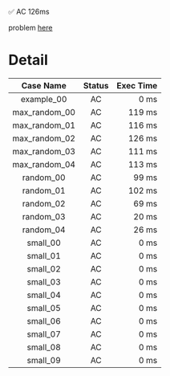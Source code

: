 ✅  AC  126ms

problem [here](https://judge.yosupo.jp/problem/point_add_range_sum)

# Detail

| Case Name | Status | Exec Time |
|:---------:|:------:|---------:|
| example_00 | AC | 0 ms |
| max_random_00 | AC | 119 ms |
| max_random_01 | AC | 116 ms |
| max_random_02 | AC | 126 ms |
| max_random_03 | AC | 111 ms |
| max_random_04 | AC | 113 ms |
| random_00 | AC | 99 ms |
| random_01 | AC | 102 ms |
| random_02 | AC | 69 ms |
| random_03 | AC | 20 ms |
| random_04 | AC | 26 ms |
| small_00 | AC | 0 ms |
| small_01 | AC | 0 ms |
| small_02 | AC | 0 ms |
| small_03 | AC | 0 ms |
| small_04 | AC | 0 ms |
| small_05 | AC | 0 ms |
| small_06 | AC | 0 ms |
| small_07 | AC | 0 ms |
| small_08 | AC | 0 ms |
| small_09 | AC | 0 ms |



